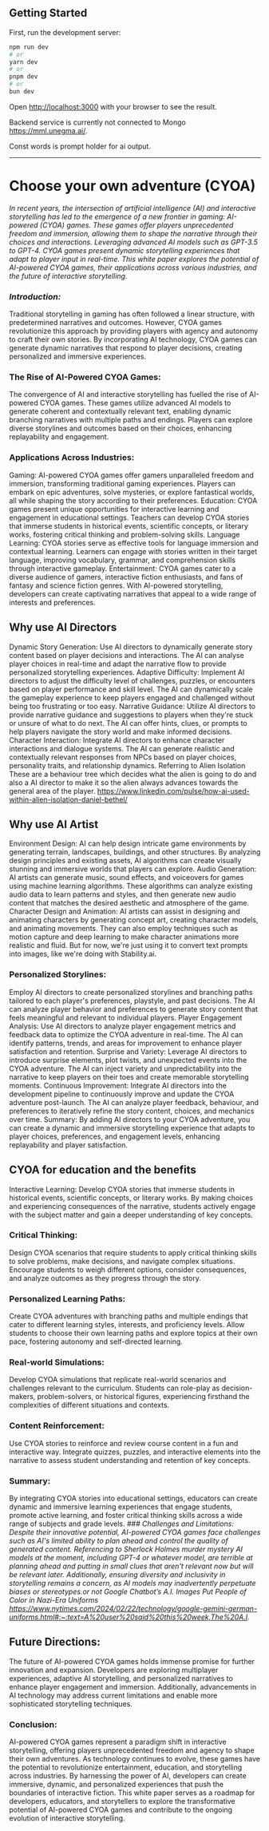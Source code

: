 ## Getting Started

First, run the development server:

```bash
npm run dev
# or
yarn dev
# or
pnpm dev
# or
bun dev
```

Open [http://localhost:3000](http://localhost:3000) with your browser to see the result.

Backend service is currently not connected to Mongo https://mml.unegma.ai/.

Const words is prompt holder for ai output.

---------------------------------------------------------------------------------------------------------------------------------------------------------------------------------------------

# Choose your own adventure  (CYOA)

*In recent years, the intersection of artificial intelligence (AI) and interactive storytelling has led to the emergence of a new frontier in gaming: AI-powered (CYOA) games. These games offer players unprecedented freedom and immersion, allowing them to shape the narrative through their choices and interactions. Leveraging advanced AI models such as GPT-3.5 to GPT-4. CYOA games present dynamic storytelling experiences that adapt to player input in real-time. This white paper explores the potential of AI-powered CYOA games, their applications across various industries, and the future of interactive storytelling.*

### *Introduction:*
Traditional storytelling in gaming has often followed a linear structure, with predetermined narratives and outcomes. However, CYOA games revolutionize this approach by providing players with agency and autonomy to craft their own stories. By incorporating AI technology, CYOA games can generate dynamic narratives that respond to player decisions, creating personalized and immersive experiences.

### The Rise of AI-Powered CYOA Games:
The convergence of AI and interactive storytelling has fuelled the rise of AI-powered CYOA games. These games utilize advanced AI models to generate coherent and contextually relevant text, enabling dynamic branching narratives with multiple paths and endings. Players can explore diverse storylines and outcomes based on their choices, enhancing replayability and engagement.

### Applications Across Industries:
Gaming: AI-powered CYOA games offer gamers unparalleled freedom and immersion, transforming traditional gaming experiences. Players can embark on epic adventures, solve mysteries, or explore fantastical worlds, all while shaping the story according to their preferences.
Education: CYOA games present unique opportunities for interactive learning and engagement in educational settings. Teachers can develop CYOA stories that immerse students in historical events, scientific concepts, or literary works, fostering critical thinking and problem-solving skills.
Language Learning: CYOA stories serve as effective tools for language immersion and contextual learning. Learners can engage with stories written in their target language, improving vocabulary, grammar, and comprehension skills through interactive gameplay.
Entertainment: CYOA games cater to a diverse audience of gamers, interactive fiction enthusiasts, and fans of fantasy and science fiction genres. With AI-powered storytelling, developers can create captivating narratives that appeal to a wide range of interests and preferences.

## Why use AI Directors
Dynamic Story Generation: Use AI directors to dynamically generate story content based on player decisions and interactions. The AI can analyse player choices in real-time and adapt the narrative flow to provide personalized storytelling experiences.
Adaptive Difficulty: Implement AI directors to adjust the difficulty level of challenges, puzzles, or encounters based on player performance and skill level. The AI can dynamically scale the gameplay experience to keep players engaged and challenged without being too frustrating or too easy.
Narrative Guidance: Utilize AI directors to provide narrative guidance and suggestions to players when they're stuck or unsure of what to do next. The AI can offer hints, clues, or prompts to help players navigate the story world and make informed decisions.
Character Interaction: Integrate AI directors to enhance character interactions and dialogue systems. The AI can generate realistic and contextually relevant responses from NPCs based on player choices, personality traits, and relationship dynamics. Referring to Alien Isolation 
These are a behaviour tree which decides what the alien is going to do and also a AI director to make it so the alien always advances towards the general area of the player. 
https://www.linkedin.com/pulse/how-ai-used-within-alien-isolation-daniel-bethel/

## Why use AI Artist
Environment Design: AI can help design intricate game environments by generating terrain, landscapes, buildings, and other structures. By analyzing design principles and existing assets, AI algorithms can create visually stunning and immersive worlds that players can explore.
Audio Generation: AI artists can generate music, sound effects, and voiceovers for games using machine learning algorithms. These algorithms can analyze existing audio data to learn patterns and styles, and then generate new audio content that matches the desired aesthetic and atmosphere of the game.
Character Design and Animation: AI artists can assist in designing and animating characters by generating concept art, creating character models, and animating movements. They can also employ techniques such as motion capture and deep learning to make character animations more realistic and fluid.
But for now, we're just using it to convert text prompts into images, like we're doing with Stability.ai.

### Personalized Storylines:
Employ AI directors to create personalized storylines and branching paths tailored to each player's preferences, playstyle, and past decisions. The AI can analyze player behavior and preferences to generate story content that feels meaningful and relevant to individual players.
Player Engagement Analysis: Use AI directors to analyze player engagement metrics and feedback data to optimize the CYOA adventure in real-time. The AI can identify patterns, trends, and areas for improvement to enhance player satisfaction and retention.
Surprise and Variety: Leverage AI directors to introduce surprise elements, plot twists, and unexpected events into the CYOA adventure. The AI can inject variety and unpredictability into the narrative to keep players on their toes and create memorable storytelling moments.
Continuous Improvement: Integrate AI directors into the development pipeline to continuously improve and update the CYOA adventure post-launch. The AI can analyze player feedback, behaviour, and preferences to iteratively refine the story content, choices, and mechanics over time.
Summary: By adding AI directors to your CYOA adventure, you can create a dynamic and immersive storytelling experience that adapts to player choices, preferences, and engagement levels, enhancing replayability and player satisfaction.

## CYOA for education and the benefits
Interactive Learning: Develop CYOA stories that immerse students in historical events, scientific concepts, or literary works. By making choices and experiencing consequences of the narrative, students actively engage with the subject matter and gain a deeper understanding of key concepts.
### Critical Thinking: 
Design CYOA scenarios that require students to apply critical thinking skills to solve problems, make decisions, and navigate complex situations. Encourage students to weigh different options, consider consequences, and analyze outcomes as they progress through the story.
### Personalized Learning Paths: 
Create CYOA adventures with branching paths and multiple endings that cater to different learning styles, interests, and proficiency levels. Allow students to choose their own learning paths and explore topics at their own pace, fostering autonomy and self-directed learning.
### Real-world Simulations: 
Develop CYOA simulations that replicate real-world scenarios and challenges relevant to the curriculum. Students can role-play as decision-makers, problem-solvers, or historical figures, experiencing firsthand the complexities of different situations and contexts.
### Content Reinforcement: 
Use CYOA stories to reinforce and review course content in a fun and interactive way. Integrate quizzes, puzzles, and interactive elements into the narrative to assess student understanding and retention of key concepts.
### Summary: 
By integrating CYOA stories into educational settings, educators can create dynamic and immersive learning experiences that engage students, promote active learning, and foster critical thinking skills across a wide range of subjects and grade levels.
*### Challenges and Limitations:
Despite their innovative potential, AI-powered CYOA games face challenges such as AI's limited ability to plan ahead and control the quality of generated content. 
Referencing to Sherlock Holmes murder mystery AI models at the moment, including GPT-4 or whatever model, are terrible at planning ahead and putting in small clues that aren't relevant now but will be relevant later.
Additionally, ensuring diversity and inclusivity in storytelling remains a concern, as AI models may inadvertently perpetuate biases or stereotypes.or not
Google Chatbot’s A.I. Images Put People of Color in Nazi-Era Uniforms
https://www.nytimes.com/2024/02/22/technology/google-gemini-german-uniforms.html#:~:text=A%20user%20said%20this%20week,The%20A.I.*

## Future Directions:
The future of AI-powered CYOA games holds immense promise for further innovation and expansion. Developers are exploring multiplayer experiences, adaptive AI storytelling, and personalized narratives to enhance player engagement and immersion. Additionally, advancements in AI technology may address current limitations and enable more sophisticated storytelling techniques.

### Conclusion:
AI-powered CYOA games represent a paradigm shift in interactive storytelling, offering players unprecedented freedom and agency to shape their own adventures. As technology continues to evolve, these games have the potential to revolutionize entertainment, education, and storytelling across industries. By harnessing the power of AI, developers can create immersive, dynamic, and personalized experiences that push the boundaries of interactive fiction.
This white paper serves as a roadmap for developers, educators, and storytellers to explore the transformative potential of AI-powered CYOA games and contribute to the ongoing evolution of interactive storytelling.
